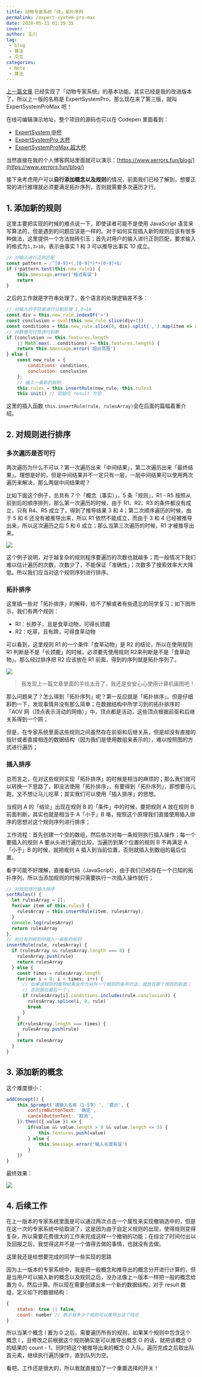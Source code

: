 ```yaml
---
title: 动物专家系统「续」拓扑序列
permalink: /expert-system-pro-max
date: 2020-05-21 01:39:35
cover: ''
author: 玉川
tag: 
 - blog
 - 算法
 - 交互
categories:
 - Note
 - 算法
---
```


<template>
    <div>
        <h2>概念</h2>
        <div class="item-box">
            <div v-for="(item, ind) in features" :key="ind" 
                :class="computeClass(ind)"
                @click="activate(ind)"> {{ item }}<br>( {{ ind }} )
            </div>
            <div class="inactive" @click="addConcept">添加<br/>概念</div>
        </div>
        <el-input v-model="new_rule" placeholder="1,3>10" style="width: 90%; padding: 10px;">
            <el-button @click="addNewRule" slot="append">添加规则</el-button>
        </el-input>
        <el-button @click="init"  style="width: 90%; margin: 10px;">重新选择</el-button>
        <h2>过程</h2>
        <p v-for="line in process" class="line">{{ line }} </p>
    </div>
</template>

<script>
export default {
  data() {
    return {
      features: ["有毛","产奶","有羽毛","会飞","会下蛋","吃肉","有犬齿","有爪","眼睛盯前方","有蹄","反刍","黄褐色","有斑点","有黑色条纹","长脖","长腿","不会飞","会游泳","黑白两色","善飞","哺乳类","鸟类","肉食类","蹄类","企鹅","海燕","鸵鸟","斑马","长颈鹿","虎","金钱豹"],
      result: [],
      new_rule: '',
      rules: [
      {
        conditions: [0],
        conclusion: 20
      }, {
        conditions: [1],
        conclusion: 20
      }, {
        conditions: [2],
        conclusion: 21
      }, {
        conditions: [3, 4],
        conclusion: 21
      }, {
        conditions: [20, 5],
        conclusion: 22
      }, {
        conditions: [6, 7, 8],
        conclusion: 22
      }, {
        conditions: [20, 8],
        conclusion: 23
      }, {
        conditions: [20, 9],
        conclusion: 23
      }, {
        conditions: [21, 17, 18, 16],
        conclusion: 24
      }, {
        conditions: [21, 19],
        conclusion: 25
      }, {
        conditions: [21, 14, 15, 16],
        conclusion: 26
      }, {
        conditions: [23, 13],
        conclusion: 27
      }, {
        conditions: [23, 14, 15, 12],
        conclusion: 28
      }, {
        conditions: [22, 11, 13],
        conclusion: 29
      }, {
        conditions: [22, 11, 12],
        conclusion: 30
      }],
      process: [],
    }
  },
  methods: {
    init() {
      this.result = Array(this.features.length).fill(false)
      this.new_rule = ''
    },
    activate (ind) {
      this.result[ind] = true;
      const reducer = (accumulator, currentValue) => accumulator && this.result[currentValue];
      const reduce_word =  (accumulator, currentValue) => accumulator + this.features[currentValue] + '且';
      this.process = []
      for (var item of this.rules) {
        /* 在这里其实可以先判断条件中是否包含刚才改变的那个元素，不包含的话就不要判断是否成立了
         * 但是我觉得判断是否存在要花费的计算量已经大于判断是否成立了。
         */
        if (item.conditions.reduce(reducer, true)) {
          const word = item.conditions.reduce(reduce_word, '因为').slice(0, -1)
          this.process.push(word + ', 所以可得' + this.features[item.conclusion])
          this.result[item.conclusion] = item.conditions.reduce(reducer, true)
        }
      }
      console.log(this.result)
    },
    addConcept() {
      this.$prompt('请输入名称（1-5字）', '提示', {
        confirmButtonText: '确定',
        cancelButtonText: '取消',
      }).then(({ value }) => {
        if(value && value.length > 0 && value.length <= 5) {
          this.features.push(value)
        } else {
          this.$message.error('输入长度有误')
        }
      })
    },
    // 添加新的规则
    addNewRule () {
      // 对输入进行正则匹配
      const pattern = /^[0-9]+(,[0-9]*)*>[0-9]+$/
      if (!pattern.test(this.new_rule)) {
        this.$message.error('格式有误')
        return
      }
      // 对输入的字符串进行分割处理 1,3>10 
      const div = this.new_rule.indexOf('>')
      const conclusion = eval(this.new_rule.slice(div+1))
      const conditions = this.new_rule.slice(0, div).split(',').map(item => eval(item))
      // 对数据可行性进行判断
      if (conclusion >= this.features.length || Math.max(...conditions) >= this.features.length) {
        return this.$message.error('超出范围')
      } else {
        const new_rule = {
          conditions: conditions,
          conclusion: conclusion
        };
        this.rules = this.insertRule(new_rule, this.rules)
        this.init() // 初始化 result 为空
        this.$message('添加成功')
      }
    },
    // 对规则进行插入排序
    sortRules() {
      let rulesArray = [];
      for(var item of this.rules) {
        rulesArray = this.insertRule(item, rulesArray);
      }
      console.log(rulesArray)
      return rulesArray
    },
    // 向已有的规则中插入一条新的规则
    insertRule(rule, rulesArray) {
      if (rulesArray && rulesArray.length === 0) {
        rulesArray.push(rule)
        return rulesArray
      } else {
        const times = rulesArray.length
        for(var i = 0; i < times; i++) {
          // 如果该规则的推导结果会作为另外一个规则的条件的话，就放在那个规则的前面；否则放在最后一个；
          // console.log(rulesArray[i].conditions, rule.conclusion)
          if (rulesArray[i].conditions.includes(rule.conclusion)) {
            console.log('yes', i)
            rulesArray.splice(i, 0, rule)
            break
          }
        }
        if(rulesArray.length === times) {
          rulesArray.push(rule)
        }
        return rulesArray
      }
    },
    computeClass (ind) {
      return this.result[ind] ? 'active': 'inactive'
    }
  },
  mounted() {
    this.init();
  },
}
</script>

<style lang="stylus" scoped>
.item-box
  user-select none
  display flex
  flex-wrap wrap
  .active, .inactive
    width 80px
    height 40px
    margin 10px
    font-size 14px
    font-weight 600
    padding 5px
    text-align center
    cursor pointer
    border-radius 4px
    transition all .3s
	  animation: scale-up-tl .4s cubic-bezier(.39,.575,.565,1.000) both
  .active
    background #393824
    color white
  .inactive
    background #d3d4d6
    color black
    background: lighten(#d3d4d6, 30%)
    &:hover
        box-shadow: 0 3px 12px rgba(0,0,0,.15);
.line
  font-size 14px
  height: 1.8rem
  line-height: 1.8rem
  font-weight 600
  background #e0e1e2
  padding 5px 1rem
  border-radius 3px
  transition all .2s
  &:hover
    padding-left 1.5rem

@keyframes scale-up-tl {
  0% {
    transform: scale(0.5);
    transform-origin: 0% 0%;
  }
  100% {
    transform: scale(1);
    transform-origin: 0% 0%;
  }
}
</style>

[上一篇文章](https://www.xerrors.fun/Animal-Identification-Expert-System/) 已经实现了「动物专家系统」的基本功能。其实已经是我的改进版本了，所以上一版的名称是 ExpertSystemPro，那么现在来了第三版，就叫 ExpertSystemProMax 吧！

在线可编辑演示地址，整个项目的源码也可以在 Codepen 里面看到：

- [ExpertSystem 中杯](https://codepen.io/xerrors/pen/RwWydzQ)
- [ExpertSystemPro 大杯](https://codepen.io/xerrors/pen/abvGeqy)
- [ExpertSystemProMax 超大杯](https://codepen.io/xerrors/pen/oNjaaWG?editors=0010)

<!-- more -->

当然直接在我的个人博客网站里面就可以演示：[https://www.xerrors.fun/blog/](https://www.xerrors.fun/blog/)

接下来考虑用户可以**自行添加概念以及规则**的情况，前面我们已经了解到，想要正常的进行推理就必须要满足拓扑序列，否则就需要多次遍历才行。

## 1. 添加新的规则

这里主要把实现的时候的难点说一下，即使读者可能不是使用 JavaScript 语言来写算法的，但是遇到的问题应该是一样的。对于如何实现插入新的规则应该有很多种做法，这里提供一个方法抛砖引玉；首先对用户的输入进行正则匹配，要求输入的格式为`1,3>10`，表示由事实 1 和 3 可以推导出事实 10 成立。

```js
// 对输入进行正则匹配
const pattern = /^[0-9]+(,[0-9]*)*>[0-9]+$/
if (!pattern.test(this.new_rule)) {
    this.$message.error('格式有误')
    return
}
```

之后的工作就是字符串处理了，各个语言的处理逻辑差不多：

```js
// 对输入的字符串进行分割处理 1,3>10 
const div = this.new_rule.indexOf('>')
const conclusion = eval(this.new_rule.slice(div+1))
const conditions = this.new_rule.slice(0, div).split(',').map(item => eval(item))
// 对数据可行性进行判断
if (conclusion >= this.features.length 
    || Math.max(...conditions) >= this.features.length) {
    return this.$message.error('超出范围')
} else {
    const new_rule = {
        conditions: conditions,
        conclusion: conclusion
    };
    // 插入一条新的规则
    this.rules = this.insertRule(new_rule, this.rules)
    this.init() // 初始化 result 为空
```

这里的插入函数 `this.insertRule(rule, rulesArray)`会在后面的篇幅着重介绍。

## 2. 对规则进行排序

### 多次遍历是否可行

两次遍历为什么不可以？第一次遍历出来「中间结果」，第二次遍历出来「最终结果」。理想是好的，但是中间结果并不一定只有一层，一层中间结果可以使用两次遍历来解决，那么两层中间结果呢？

比如下面这个例子，总共有 7 个「概念（事实）」，5 条「规则」，R1 - R5 按照从前到后的顺序排列，那么第一次遍历的时候，由于 R1、R2、R3 的条件都没有成立，只有 R4、R5 成立了，得到了推导结果  3 和 4；第二次顺序遍历的时候，由于 5 和 6 还没有被推导出来，所以 R1 依然不能成立，而由于 3 和 4 已经被推导出来，所以这次遍历之后 5 和 6 成立；那么当第三次遍历的时候，R1 才被推导出来。


![](https://xerrors.oss-cn-shanghai.aliyuncs.com/imgs/20200521000143.gif)

这个例子说明，对于越复杂的规则程序要遍历的次数也就越多；而一般情况下我们难以估计遍历的次数，次数少了，不能保证「准确性」；次数多了搜索效率大大降低。所以我们应当对这个规则序列进行排序。

### 拓扑排序

这里插一些对「拓扑排序」的解释，给不了解或者有些遗忘的同学复习；如下图所示，我们有两个规则：

- R1：长脖子，且是食草动物，可得长颈鹿
- R2：吃草，且有蹄，可得食草动物

可以看到，这里规则 R1 的一个条件「食草动物」是 R2 的结论，所以在使用规则 R1 判断是不是「长颈鹿」的时候，必须要先使用规则 R2来判断是不是「食草动物」。那么经过排序把 R2 应该放在 R1 前面，得到的序列就是拓扑序列了。

![](https://xerrors.oss-cn-shanghai.aliyuncs.com/imgs/20200521002332.png)

> 我发现上一篇文章里面的手绘太丑了，我还是安安心心使用计算机画图吧！

那么问题来了？怎么得到「拓扑序列」呢？第一反应就是「拓扑排序」。但是仔细斟酌一下，发现事情并没有那么简单；在数据结构中所学习到的拓扑排序的 「AOV 网（顶点表示活动的网络）」中，顶点都是活动，这些顶点根据前驱和后继关系得到一个网；

但是，在专家系统里面这些规则之间虽然存在前驱和后继关系，但是却没有直接的指针或者直接相连的数据结构（因为我们是使用数组来表示的），难以按照图的方式进行遍历；

### 插入排序

总而言之，在对这些规则实现「拓扑排序」的时候是相当的麻烦的；那么我们就可以转换一下思路了，即没法使用「拓扑排序」，有要得到「拓扑序列」，即想要马儿跑，又不想让马儿吃草；其实我们可以使用「插入排序」的思想。

当规则 A 的「结论」出现在规则 B 的「条件」中的时候，要把规则 A 放在规则 B 前面判断，其实也就是相当于 A「小于」B 咯，按照这个原理我们直接使用插入排序的思想对这个规则序列进行排序；

工作流程：首先创建一个空的数组，然后依次对每一条规则执行插入操作；每一个要插入的规则 A 要从头进行遍历比较，当遍历到某个位置的规则 B 不再满足 A「小于」B 的时候，就把规则 A 插入到当前位置，否则就插入到数组的最后位置。

看字可能不好理解，直接看代码（JavaScript），由于我们已经存在一个已知的拓扑序列，所以当添加规则的时候只需要执行一次插入操作就行；

```js
// 对规则进行插入排序
sortRules() {
  let rulesArray = [];
  for(var item of this.rules) {
    rulesArray = this.insertRule(item, rulesArray);
  }
  console.log(rulesArray)
  return rulesArray
},
// 向已有的规则中插入一条新的规则
insertRule(rule, rulesArray) {
  if (rulesArray && rulesArray.length === 0) {
    rulesArray.push(rule)
    return rulesArray
  } else {
    const times = rulesArray.length
    for(var i = 0; i < times; i++) {
      // 如果该规则的推导结果会作为另外一个规则的条件的话，就放在那个规则的前面；
      // 否则放在最后一个；
      if (rulesArray[i].conditions.includes(rule.conclusion)) {
        rulesArray.splice(i, 0, rule)
        break
      }
    }
    if(rulesArray.length === times) {
      rulesArray.push(rule)
    }
    return rulesArray
  }
}
```

## 3. 添加新的概念

这个难度很小：

```js
addConcept() {
    this.$prompt('请输入名称（1-5字）', '提示', {
        confirmButtonText: '确定',
        cancelButtonText: '取消',
    }).then(({ value }) => {
        if(value && value.length > 0 && value.length <= 5) {
            this.features.push(value)
        } else {
            this.$message.error('输入长度有误')
        }
    })
}
```

最终效果：

![](https://xerrors.oss-cn-shanghai.aliyuncs.com/imgs/20200521012823.png)

## 4. 后续工作

在上一版本的专家系统里面是可以通过两次点击一个属性来实现撤销选中的，但是在这一次的专家系统中给取消了，这是因为由于自定义规则的出现，使得规则变得复杂，所以需要花费很大的工作来完成这样一个撤销的功能；在综合了时间付出以及回报之后，我觉得这并不是一个值得去做的事情，也就没有去做。

这里我还是给想要完成的同学一些实现的思路

因为上一版本的专家系统中，我是把一般概念和推导出的概念分开进行计算的，但是当用户可以输入新的概念以及规则之后，没办法像上一版本一样把一般的概念给置为 0，然后计算。所以现在需要创建出来一个新的数据结构，对于 result 数组，定义如下的数据结构：

```js
{
    status: true || false,
    count: number // 表示有多少个规则可以推导出这个结论
}
```

所以当某个概念 I 置为 0 之后，需要遍历所有的规则，如果某个规则中包含这个概念 I ，且修改之前根据这个规则确实是可以推导出概念 O 的话，就把该概念 O 的结果的 count - 1，同时把这个被推导出来的概念 O 入队。遍历完成之后取出队首元素，继续执行遍历操作，直到队列为空。

看吧，工作还是很大的，所以我就直接加了一个重置选择的开关！